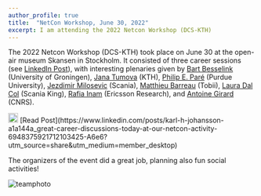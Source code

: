 ```yaml
---
author_profile: true
title:  "NetCon Workshop, June 30, 2022"
excerpt: I am attending the 2022 Netcon Workshop (DCS-KTH)
---
```


The 2022 Netcon Workshop (DCS-KTH) took place on June 30 at the open-air museum Skansen in Stockholm. It consisted of three career sessions (see [LinkedIn Post](https://www.linkedin.com/posts/karl-h-johansson-a1a144a_great-career-discussions-today-at-our-netcon-activity-6948375921712103425-A6e6?utm_source=linkedin_share&utm_medium=member_desktop_web)), with interesting plenaries given by
[Bart Besselink](https://www.math.rug.nl/~besselink/) (University of Groningen), 
[Jana Tumova](https://www.kth.se/profile/tumova) (KTH), 
[Philip E. Paré](https://engineering.purdue.edu/ECE/People/ptPeopleListing?group_id=2571&resource_id=236400) (Purdue University), 
[Jezdimir Milosevic](https://www.linkedin.com/in/jezdimir-milosevic-b32467b7/?originalSubdomain=se) (Scania), 
[Matthieu Barreau](https://sites.google.com/view/matthieu-barreau/home) (Tobii), 
[Laura Dal Col](https://www.linkedin.com/in/lauradalcol/) (Scania King), 
[Rafia Inam](https://sites.google.com/site/rafiainaam/home) (Ericsson Research), and
[Antoine Girard](https://sites.google.com/site/antoinesgirard/) (CNRS).

<img src="https://raw.githubusercontent.com/FortAwesome/Font-Awesome/6.x/svgs/brands/linkedin.svg" width="20" height="20">
[Read Post](https://www.linkedin.com/posts/karl-h-johansson-a1a144a_great-career-discussions-today-at-our-netcon-activity-6948375921712103425-A6e6?utm_source=share&utm_medium=member_desktop)

The organizers of the event did a great job, planning also fun social activities!

![teamphoto](../assets/2022Netcon-teamphoto.jpg)

